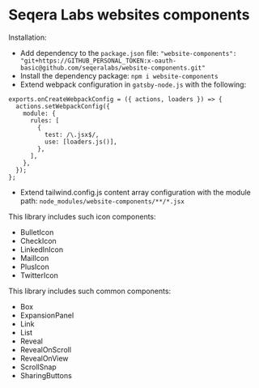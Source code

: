 # Seqera Labs websites components

Installation:
- Add dependency to the `package.json` file:
`"website-components": "git+https://GITHUB_PERSONAL_TOKEN:x-oauth-basic@github.com/seqeralabs/website-components.git"`
- Install the dependency package: `npm i website-components`
- Extend webpack configuration in `gatsby-node.js` with the following:
```
exports.onCreateWebpackConfig = ({ actions, loaders }) => {
  actions.setWebpackConfig({
    module: {
      rules: [
        {
          test: /\.jsx$/,
          use: [loaders.js()],
        },
      ],
    },
  });
};
```
- Extend tailwind.config.js content array configuration with the module path: `node_modules/website-components/**/*.jsx`

This library includes such icon components:
- BulletIcon
- CheckIcon
- LinkedInIcon
- MailIcon
- PlusIcon
- TwitterIcon

This library includes such common components:
- Box
- ExpansionPanel
- Link
- List
- Reveal
- RevealOnScroll
- RevealOnView
- ScrollSnap
- SharingButtons

